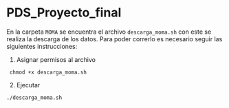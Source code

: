 # PDS_Proyecto_final


En la carpeta `MOMA` se encuentra el archivo  `descarga_moma.sh` con este se realiza la descarga de los datos. Para poder correrlo es necesario seguir las siguientes instrucciones:

1. Asignar permisos al archivo

```
 chmod +x descarga_moma.sh
```

2. Ejecutar
```
./descarga_moma.sh
```
